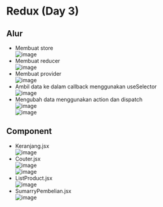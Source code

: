 # Redux (Day 3)
## Alur
-	Membuat store
<br> ![image](https://user-images.githubusercontent.com/85721388/199428306-41da5cb8-4c38-4093-bfb9-abf154810567.png)
-	Membuat reducer
<br> ![image](https://user-images.githubusercontent.com/85721388/199428328-4b909f6b-f891-471d-ab7d-b4242330d914.png)
-	Membuat provider
<br> ![image](https://user-images.githubusercontent.com/85721388/199428349-9f6476f3-40ec-4636-b09d-e3b34429ed5f.png)
-	Ambil data ke dalam callback menggunakan useSelector
<br> ![image](https://user-images.githubusercontent.com/85721388/199428376-329d1d93-4bd6-40ab-8ba4-23917d798dbb.png)
-	Mengubah data menggunakan action dan dispatch
<br> ![image](https://user-images.githubusercontent.com/85721388/199428392-f68aef3d-54e7-408e-aa33-c9dcb54d4a7a.png)
<br> ![image](https://user-images.githubusercontent.com/85721388/199428420-c90e2bd7-a78c-4e4b-8b5c-d35582f02b99.png)


## Component
-	Keranjang.jsx
<br> ![image](https://user-images.githubusercontent.com/85721388/199428488-7610a68c-efdb-4040-bded-deb80405d772.png)
-	Couter.jsx
<br> ![image](https://user-images.githubusercontent.com/85721388/199428511-a3f403be-e523-4298-9623-bf0aabe7191d.png)
<br> ![image](https://user-images.githubusercontent.com/85721388/199428526-fffdda97-716b-47b7-8ce5-a0da4efca427.png)
-	ListProduct.jsx
<br> ![image](https://user-images.githubusercontent.com/85721388/199428557-a74ab9e4-3ff2-4746-8da4-16e5ab9aa474.png)
-	SumarryPembelian.jsx
<br> ![image](https://user-images.githubusercontent.com/85721388/199428580-545fcb41-b3c5-4e66-86e8-09c8904bcc7f.png)
